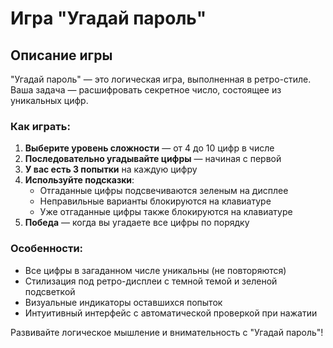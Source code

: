 # Игра "Угадай пароль"

## Описание игры

"Угадай пароль" — это логическая игра, выполненная в ретро-стиле. Ваша задача — расшифровать секретное число, состоящее из уникальных цифр.

### Как играть:

1. **Выберите уровень сложности** — от 4 до 10 цифр в числе
2. **Последовательно угадывайте цифры** — начиная с первой
3. **У вас есть 3 попытки** на каждую цифру
4. **Используйте подсказки**:
    - Отгаданные цифры подсвечиваются зеленым на дисплее
    - Неправильные варианты блокируются на клавиатуре
    - Уже отгаданные цифры также блокируются на клавиатуре
5. **Победа** — когда вы угадаете все цифры по порядку

### Особенности:
- Все цифры в загаданном числе уникальны (не повторяются)
- Стилизация под ретро-дисплеи с темной темой и зеленой подсветкой
- Визуальные индикаторы оставшихся попыток
- Интуитивный интерфейс с автоматической проверкой при нажатии

Развивайте логическое мышление и внимательность с "Угадай пароль"!
